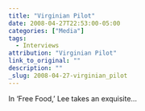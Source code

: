 ```yaml
---
title: "Virginian Pilot"
date: 2008-04-27T22:53:00-05:00
categories: ["Media"]
tags:
  - Interviews
attribution: "Virginian Pilot"
link_to_original: ""
description: ""
_slug: 2008-04-27-virginian_pilot
---
```


In ‘Free Food,’ Lee takes an exquisite…

